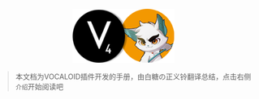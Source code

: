 <p align="center" class="logo-img">
    <img src="/static/img/logo.png" alt="RSSHub" width="200">
</p>

> 本文档为VOCALOID插件开发的手册，由白糖の正义铃翻译总结，点击右侧`介绍`开始阅读吧
